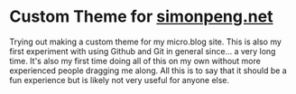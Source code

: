 # Custom Theme for [simonpeng.net](https://simonpeng.net)

Trying out making a custom theme for my micro.blog site. This is also my first experiment with using Github and Git in general since... a very long time. It's also my first time doing all of this on my own without more experienced people dragging me along. All this is to say that it should be a fun experience but is likely not very useful for anyone else.
